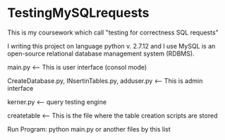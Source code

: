 # TestingMySQLrequests

This is my coursework which call "testing for correctness SQL requests"

I writing this project on language python v. 2.7.12 and 
I use MySQL is an open-source relational database management system (RDBMS).

main.py    <-- This is user interface (consol mode)

CreateDatabase.py, INsertinTables.py, adduser.py <-- This is admin interface

kerner.py <-- query testing engine

createtable <-- This is the file where the table creation scripts are stored

Run Program: python main.py or another files by this list
